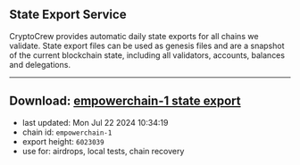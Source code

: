 ## State Export Service
CryptoCrew provides automatic daily state exports for all chains we validate. State export files can be used as genesis files and are a snapshot of the current blockchain state, including all validators, accounts, balances and delegations.

---
**Download: [empowerchain-1 state export](https://dl-eu2.ccvalidators.com/SERVICE/empowerchain/empowerchain-1_export_6023039.json)**
---

- last updated: Mon Jul 22 2024 10:34:19
- chain id: `empowerchain-1`
- export height: `6023039`
- use for: airdrops, local tests, chain recovery
